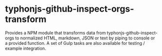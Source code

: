 # typhonjs-github-inspect-orgs-transform

Provides a NPM module that transforms data from typhonjs-github-inspect-orgs to normalized HTML, markdown, JSON or text by piping to console or a provided function. A set of Gulp tasks are also available for testing / example integration. 
